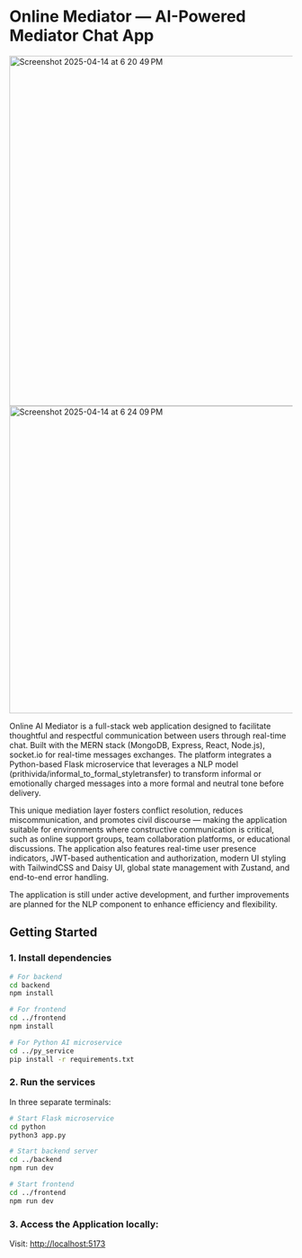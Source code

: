 # Online Mediator — AI-Powered Mediator Chat App

<img width="623" alt="Screenshot 2025-04-14 at 6 20 49 PM" src="https://github.com/user-attachments/assets/364aa64f-ddcc-474d-a908-57baaeafe05c" />

<img width="547" alt="Screenshot 2025-04-14 at 6 24 09 PM" src="https://github.com/user-attachments/assets/5991f093-428b-4eb8-bab3-a3e7f5a5a6fa" />


Online AI Mediator is a full-stack web application designed to facilitate thoughtful and respectful communication between users through real-time chat. Built with the MERN stack (MongoDB, Express, React, Node.js), socket.io for real-time messages exchanges. The platform integrates a Python-based Flask microservice that leverages a NLP model (prithivida/informal_to_formal_styletransfer) to transform informal or emotionally charged messages into a more formal and neutral tone before delivery.

This unique mediation layer fosters conflict resolution, reduces miscommunication, and promotes civil discourse — making the application suitable for environments where constructive communication is critical, such as online support groups, team collaboration platforms, or educational discussions. The application also features real-time user presence indicators, JWT-based authentication and authorization, modern UI styling with TailwindCSS and Daisy UI, global state management with Zustand, and end-to-end error handling.

The application is still under active development, and further improvements are planned for the NLP component to enhance efficiency and flexibility.

## Getting Started

### 1. Install dependencies

```bash
# For backend
cd backend
npm install

# For frontend
cd ../frontend
npm install

# For Python AI microservice
cd ../py_service
pip install -r requirements.txt
```

### 2. Run the services

In three separate terminals:

```bash
# Start Flask microservice
cd python
python3 app.py

# Start backend server
cd ../backend
npm run dev

# Start frontend
cd ../frontend
npm run dev
```

### 3. Access the Application locally: 

Visit: [http://localhost:5173](http://localhost:5173)


